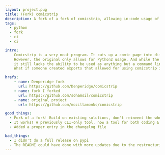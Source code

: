 ```yaml
---
layout: project.pug
title: (Fork) comicstrip
description: A fork of a fork of comicstrip, allowing in-code usage of the previously CLI-only program
tags:
  - python
  - fork
  - ci
  - ci

intro:
    Comicstrip is a very neat program. It cuts up a comic page into different panes!
    However, the original only allows for Python2 usage. And while the fork fixes that,
    it still lacks the ability to be used as anything but a command line tool.
    What if someone created exports that allowed for using comicstrip in a different program?

hrefs:
    - name: Denperidge fork
      url: https://github.com/Denperidge/comicstrip
    - name: fork I forked
      url: https://github.com/sohamsil/comicstrip
    - name: original project
      url: https://github.com/mozillamonks/comicstrip

good_things:
  - Fork of a fork! Build on existing solutions, don't reinvent the wheel where not needed.
  - It works! A previously CLI-only tool, now a tool for both coding & CLI usage.
  - Added a proper entry in the changelog file

bad_things:
  - I didn't do a full release on pypi
  - The README could have done with more updates due to the restructuring
---
```


